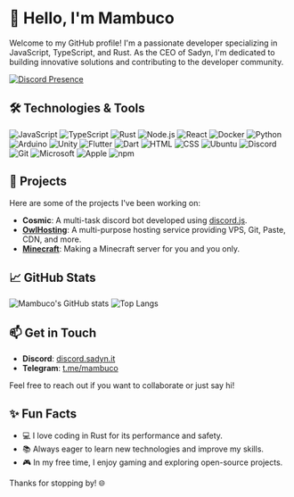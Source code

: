 # 👋 Hello, I'm Mambuco

Welcome to my GitHub profile! I'm a passionate developer specializing in JavaScript, TypeScript, and Rust. As the CEO of Sadyn, I'm dedicated to building innovative solutions and contributing to the developer community.

[![Discord Presence](https://lanyard.cnrad.dev/api/604790617138266149?idleMessage=Busy%20coding%20in%20Rust%20probably...&showDisplayName=true)](https://discord.com/users/604790617138266149)

## 🛠️ Technologies & Tools

![JavaScript](https://img.shields.io/badge/JavaScript-efd81d?style=for-the-badge&logo=javascript&logoColor=black)
![TypeScript](https://img.shields.io/badge/TypeScript-007ACC?style=for-the-badge&logo=typescript&logoColor=white)
![Rust](https://img.shields.io/badge/Rust-B7410E?style=for-the-badge&logo=rust&logoColor=white)
![Node.js](https://img.shields.io/badge/Node.js-339933?style=for-the-badge&logo=node.js&logoColor=white)
![React](https://img.shields.io/badge/React-61DAFB?style=for-the-badge&logo=react&logoColor=black)
![Docker](https://img.shields.io/badge/Docker-2496ED?style=for-the-badge&logo=docker&logoColor=white)
![Python](https://img.shields.io/badge/Python-3776AB?style=for-the-badge&logo=python&logoColor=white)
![Arduino](https://img.shields.io/badge/Arduino-00979D?style=for-the-badge&logo=arduino&logoColor=white)
![Unity](https://img.shields.io/badge/Unity-000000?style=for-the-badge&logo=unity&logoColor=white)
![Flutter](https://img.shields.io/badge/Flutter-02569B?style=for-the-badge&logo=flutter&logoColor=white)
![Dart](https://img.shields.io/badge/Dart-0175C2?style=for-the-badge&logo=dart&logoColor=white)
![HTML](https://img.shields.io/badge/HTML-E34F26?style=for-the-badge&logo=html5&logoColor=white)
![CSS](https://img.shields.io/badge/CSS-1572B6?style=for-the-badge&logo=css3&logoColor=white)
![Ubuntu](https://img.shields.io/badge/Ubuntu-E95420?style=for-the-badge&logo=ubuntu&logoColor=white)
![Discord](https://img.shields.io/badge/Discord-5865F2?style=for-the-badge&logo=discord&logoColor=white)
![Git](https://img.shields.io/badge/Git-F05032?style=for-the-badge&logo=git&logoColor=white)
![Microsoft](https://img.shields.io/badge/Microsoft-5E5E5E?style=for-the-badge&logo=microsoft&logoColor=white)
![Apple](https://img.shields.io/badge/Apple-000000?style=for-the-badge&logo=apple&logoColor=white)
![npm](https://img.shields.io/badge/npm-CB3837?style=for-the-badge&logo=npm&logoColor=white)

## 🌟 Projects

Here are some of the projects I've been working on:

- **Cosmic**: A multi-task discord bot developed using [discord.js](https://discord.js.org/).
- **[OwlHosting](https://owlhosting.cloud/)**: A multi-purpose hosting service providing VPS, Git, Paste, CDN, and more.
- **[Minecraft](https://discord.sadyn.it/)**: Making a Minecraft server for you and you only.

## 📈 GitHub Stats

![Mambuco's GitHub stats](https://github-readme-stats.vercel.app/api?username=mambucodev&show_icons=true&theme=dark)
![Top Langs](https://github-readme-stats.vercel.app/api/top-langs/?username=mambucodev&layout=compact&theme=dark)

## 📫 Get in Touch

- **Discord**: [discord.sadyn.it](https://discord.sadyn.it/)
- **Telegram**: [t.me/mambuco](https://t.me/mambuco)

Feel free to reach out if you want to collaborate or just say hi!

## ✨ Fun Facts

- 💻 I love coding in Rust for its performance and safety.
- 📚 Always eager to learn new technologies and improve my skills.
- 🎮 In my free time, I enjoy gaming and exploring open-source projects.

Thanks for stopping by! 🌐

